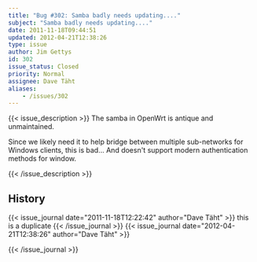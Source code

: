 ```yaml
---
title: "Bug #302: Samba badly needs updating...."
subject: "Samba badly needs updating...."
date: 2011-11-18T09:44:51
updated: 2012-04-21T12:38:26
type: issue
author: Jim Gettys
id: 302
issue_status: Closed
priority: Normal
assignee: Dave Täht
aliases:
    - /issues/302
---
```


{{< issue_description >}}
The samba in OpenWrt is antique and unmaintained.

Since we likely need it to help bridge between multiple sub-networks for
Windows clients, this is bad... And doesn't support modern
authentication methods for window.


{{< /issue_description >}}

## History
{{< issue_journal date="2011-11-18T12:22:42" author="Dave Täht" >}}
this is a duplicate
{{< /issue_journal >}}
{{< issue_journal date="2012-04-21T12:38:26" author="Dave Täht" >}}

{{< /issue_journal >}}

